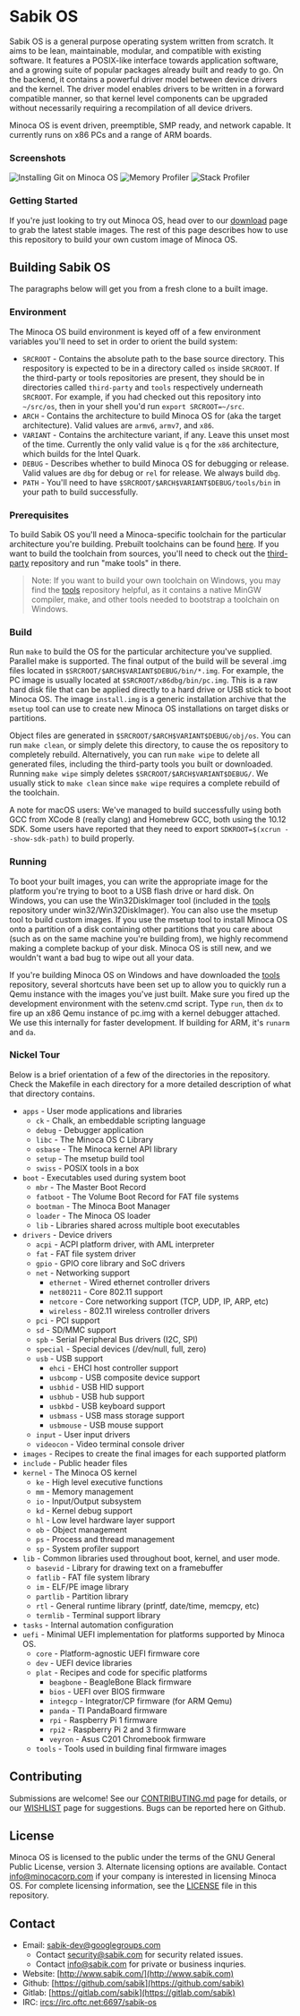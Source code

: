 # Sabik OS

Sabik OS is a general purpose operating system written from scratch. It aims to be lean, maintainable, modular, and compatible with existing software. It features a POSIX-like interface towards application software, and a growing suite of popular packages already built and ready to go. On the backend, it contains a powerful driver model between device drivers and the kernel. The driver model enables drivers to be written in a forward compatible manner, so that kernel level components can be upgraded without necessarily requiring a recompilation of all device drivers.

Minoca OS is event driven, preemptible, SMP ready, and network capable. It currently runs on x86 PCs and a range of ARM boards.

### Screenshots
![Installing Git on Minoca OS](docs/screenshots/Installing-Git.png)
![Memory Profiler](docs/screenshots/Memory-Profiler.png)
![Stack Profiler](docs/screenshots/Stack-Profiler.png)

### Getting Started
If you're just looking to try out Minoca OS, head over to our [download](https://www.minocacorp.com/download/) page to grab the latest stable images. The rest of this page describes how to use this repository to build your own custom image of Minoca OS.

## Building Sabik OS
The paragraphs below will get you from a fresh clone to a built image.

### Environment
The Minoca OS build environment is keyed off of a few environment variables you'll need to set in order to orient the build system:
 - `SRCROOT` - Contains the absolute path to the base source directory. This respository is expected to be in a directory called `os` inside `SRCROOT`. If the third-party or tools repositories are present, they should be in directories called `third-party` and `tools` respectively underneath `SRCROOT`. For example, if you had checked out this repository into `~/src/os`, then in your shell you'd run `export SRCROOT=~/src`.
 - `ARCH` - Contains the architecture to build Minoca OS for (aka the target architecture). Valid values are `armv6`, `armv7`, and `x86`.
 - `VARIANT` - Contains the architecture variant, if any. Leave this unset most of the time. Currently the only valid value is `q` for the `x86` architecture, which builds for the Intel Quark.
 - `DEBUG` - Describes whether to build Minoca OS for debugging or release. Valid values are `dbg` for debug or `rel` for release. We always build `dbg`.
 - `PATH` - You'll need to have `$SRCROOT/$ARCH$VARIANT$DEBUG/tools/bin` in your path to build successfully.

### Prerequisites
To build Sabik OS you'll need a Minoca-specific toolchain for the particular architecture you're building. Prebuilt toolchains can be found [here](https://www.sabikacorp.com/download/#toolchain). If you want to build the toolchain from sources, you'll need to check out the [third-party](https://gitlab.com/sabik/third-party) repository and run "make tools" in there.
> Note: If you want to build your own toolchain on Windows, you may find the [tools](https://gitlab.com/sabik/tools) repository helpful, as it contains a native MinGW compiler, make, and other tools needed to bootstrap a toolchain on Windows.

### Build
Run `make` to build the OS for the particular architecture you've supplied. Parallel make is supported. The final output of the build will be several .img files located in `$SRCROOT/$ARCH$VARIANT$DEBUG/bin/*.img`. For example, the PC image is usually located at `$SRCROOT/x86dbg/bin/pc.img`. This is a raw hard disk file that can be applied directly to a hard drive or USB stick to boot Minoca OS. The image `install.img` is a generic installation archive that the `msetup` tool can use to create new Minoca OS installations on target disks or partitions.

Object files are generated in `$SRCROOT/$ARCH$VARIANT$DEBUG/obj/os`. You can run `make clean`, or simply delete this directory, to cause the os repository to completely rebuild. Alternatively, you can run `make wipe` to delete all generated files, including the third-party tools you built or downloaded. Running `make wipe` simply deletes `$SRCROOT/$ARCH$VARIANT$DEBUG/`. We usually stick to `make clean` since `make wipe` requires a complete rebuild of the toolchain.

A note for macOS users: We've managed to build successfully using both GCC from XCode 8 (really clang) and Homebrew GCC, both using the 10.12 SDK. Some users have reported that they need to export `SDKROOT=$(xcrun --show-sdk-path)` to build properly.

### Running
To boot your built images, you can write the appropriate image for the platform you're trying to boot to a USB flash drive or hard disk. On Windows, you can use the Win32DiskImager tool (included in the [tools](https://gitlab.com/minoca/tools) repository under win32/Win32DiskImager). You can also use the msetup tool to build custom images. If you use the msetup tool to install Minoca OS onto a partition of a disk containing other partitions that you care about (such as on the same machine you're building from), we highly recommend making a complete backup of your disk. Minoca OS is still new, and we wouldn't want a bad bug to wipe out all your data.

If you're building Minoca OS on Windows and have downloaded the [tools](https://gitlab.com/minoca/tools) repository, several shortcuts have been set up to allow you to quickly run a Qemu instance with the images you've just built. Make sure you fired up the development environment with the setenv.cmd script. Type `run`, then `dx` to fire up an x86 Qemu instance of pc.img with a kernel debugger attached. We use this internally for faster development. If building for ARM, it's `runarm` and `da`.

### Nickel Tour
Below is a brief orientation of a few of the directories in the repository. Check the Makefile in each directory for a more detailed description of what that directory contains.
 * `apps` - User mode applications and libraries
   * `ck` - Chalk, an embeddable scripting language
   * `debug` - Debugger application
   * `libc` - The Minoca OS C Library
   * `osbase` - The Minoca kernel API library
   * `setup` - The msetup build tool
   * `swiss` - POSIX tools in a box
 * `boot` - Executables used during system boot
   * `mbr` - The Master Boot Record
   * `fatboot` - The Volume Boot Record for FAT file systems
   * `bootman` - The Minoca Boot Manager
   * `loader` - The Minoca OS loader
   * `lib` - Libraries shared across multiple boot executables
 * `drivers` - Device drivers
   * `acpi` - ACPI platform driver, with AML interpreter
   * `fat` - FAT file system driver
   * `gpio` - GPIO core library and SoC drivers
   * `net` - Networking support
     * `ethernet` - Wired ethernet controller drivers
     * `net80211` - Core 802.11 support
     * `netcore` - Core networking support (TCP, UDP, IP, ARP, etc)
     * `wireless` - 802.11 wireless controller drivers
   * `pci` - PCI support
   * `sd` - SD/MMC support
   * `spb` - Serial Peripheral Bus drivers (I2C, SPI)
   * `special` - Special devices (/dev/null, full, zero)
   * `usb` - USB support
     * `ehci` - EHCI host controller support
     * `usbcomp` - USB composite device support
     * `usbhid` - USB HID support
     * `usbhub` - USB hub support
     * `usbkbd` - USB keyboard support
     * `usbmass` - USB mass storage support
     * `usbmouse` - USB mouse support
   * `input` - User input drivers
   * `videocon` - Video terminal console driver
 * `images` - Recipes to create the final images for each supported platform
 * `include` - Public header files
 * `kernel` - The Minoca OS kernel
   * `ke` - High level executive functions
   * `mm` - Memory management
   * `io` - Input/Output subsystem
   * `kd` - Kernel debug support
   * `hl` - Low level hardware layer support
   * `ob` - Object management
   * `ps` - Process and thread management
   * `sp` - System profiler support
 * `lib` - Common libraries used throughout boot, kernel, and user mode.
   * `basevid` - Library for drawing text on a framebuffer
   * `fatlib` - FAT file system library
   * `im` - ELF/PE image library
   * `partlib` - Partition library
   * `rtl` - General runtime library (printf, date/time, memcpy, etc)
   * `termlib` - Terminal support library
 * `tasks` - Internal automation configuration
 * `uefi` - Minimal UEFI implementation for platforms supported by Minoca OS.
   * `core` - Platform-agnostic UEFI firmware core
   * `dev` - UEFI device libraries
   * `plat` - Recipes and code for specific platforms
     * `beagbone` - BeagleBone Black firmware
     * `bios` - UEFI over BIOS firmware
     * `integcp` - Integrator/CP firmware (for ARM Qemu)
     * `panda` - TI PandaBoard firmware
     * `rpi` - Raspberry Pi 1 firmware
     * `rpi2` - Raspberry Pi 2 and 3 firmware
     * `veyron` - Asus C201 Chromebook firmware
   * `tools` - Tools used in building final firmware images

## Contributing
Submissions are welcome! See our [CONTRIBUTING.md](CONTRIBUTING.md) page for details, or our [WISHLIST](docs/WISHLIST.md) page for suggestions. Bugs can be reported here on Github.

## License
Minoca OS is licensed to the public under the terms of the GNU General Public License, version 3. Alternate licensing options are available. Contact info@minocacorp.com if your company is interested in licensing Minoca OS. For complete licensing information, see the [LICENSE](LICENSE) file in this repository.

## Contact
 * Email: sabik-dev@googlegroups.com
   * Contact security@sabik.com for security related issues.
   * Contact info@sabik.com for private or business inquries.
 * Website: [http://www.sabik.com/](http://www.sabik.com)
 * Github: [https://github.com/sabik](https://github.com/sabik)
 * Gitlab: [https://gitlab.com/sabik](https://gitlab.com/sabik)
 * IRC: [ircs://irc.oftc.net:6697/sabik-os](ircs://irc.oftc.net:6697/sabik-os)

